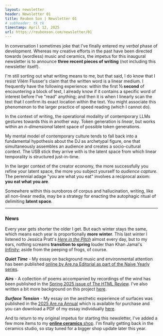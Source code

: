 ```yaml
---
layout: newsletter
header: Newsletter 01
title: Reuben Son | Newsletter 01
# subheader: tk tk
timestamp: April 12, 2025
url: https://reubenson.com/newsletter/01
---
```


In conversation I sometimes joke that I've finally entered my *verbal* phase of development. Whereas my creative efforts in the past have been directed towards (wordless) music and ceramics, the impetus for this inaugural newsletter is to announce **three recent pieces of writing** (not including this newsletter itself). 

I'm still sorting out what writing means to me, but that said, I do know that I resist Vilém Flusser's claim that the written word is a linear medium. I frequently have the following experience: within the first **½ second** of encountering a block of text, I already know if it contains a specific word of interest before I've "read" anything; and then it is when I linearly scan the text that I confirm its exact location within the text. You might associate this phenomenon to the larger practice of speed reading (which I cannot do).

In the context of writing, the operational modality of contemporary LLMs gestures towards this in another way. Token generation is _linear_, but works within an _n-dimensional_ latent space of possible token generations.

My mental model of contemporary culture tends to fall back into a fundamental hypothesis about the DJ as archetypal figure, one that simultaneously assembles an audience and creates a socio-cultural context. The USB stick they arrive with is the latent space from which linear temporality is structured just-in-time. 

In the larger context of the creator economy, the more successfully you refine your latent space, the more you subject yourself to _audience capture_. The perennial adage "you are what you eat" involves a reciprocal axiom: __you eat what you are__.

Somewhere within this ouroboros of corpus and hallucination, writing, like all non-linear media, may be a strategy for enacting the autophagic ritual of delimiting **latent space**.

***************************************

### News

Every year gets shorter the older I get. But each winter stays the same, which means each year is proportionally **more winter**. This last winter I listened to Jessica Pratt's [_Here in the Pitch_](https://jessicapratt.bandcamp.com/album/here-in-the-pitch) almost every day, but to my ears, nothing screams **transition to spring** louder than Khan Jamal's [_Infinity_](https://khanjamal.bandcamp.com/album/infinity); aside from the peeping of frogs, of course.

_**Quiet Time**_ - My essay on background music and environmental attention has been published [online by Are.na Editorial as part of the Naive Yearly series](https://www.are.na/editorial/quiet-time).

_**Airs**_ - A collection of poems accompanied by recordings of the wind has been published in the [Spring 2025 issue of The HTML Review](https://thehtml.review/04/airs). I've also written a bit more background on this project [here](https://reubenson.com/projects/airs).

_**Surface Tension**_ - My essay on the aesthetic experience of surfaces was published in the [2025 Are.na Annual](https://store.are.na/products/are-na-annual-2025?variant=44886611296407) which is available for purchase and you can download a PDF of my essay individually [here](https://reubenson.com/public/downloads/surface-tension.pdf).

And to return to my original impetus for starting this newsletter, I've added a few more items to my [**online ceramics** shop](https://reubenson.com/shop). I'm finally getting back in the ceramics studio, so stay tuned for a bigger shop update later this year.
